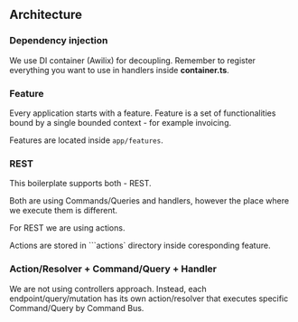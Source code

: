 ## Architecture

### Dependency injection

We use DI container (Awilix) for decoupling. Remember to register everything you want to use in handlers inside **container.ts**.

### Feature

Every application starts with a feature. Feature is a set of functionalities bound by a single bounded context - for example invoicing.

Features are located inside ```app/features```.

### REST

This boilerplate supports both - REST.

Both are using Commands/Queries and handlers, however the place where we execute them is different.

For REST we are using actions.

Actions are stored in ```actions` directory inside coresponding feature.

### Action/Resolver + Command/Query + Handler

We are not using controllers approach. Instead, each endpoint/query/mutation has its own action/resolver that executes specific Command/Query by Command Bus.
